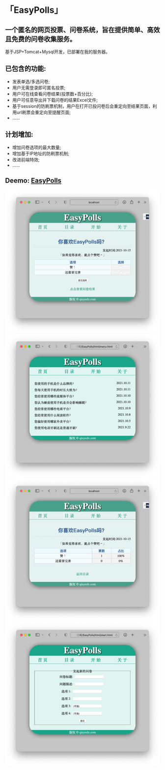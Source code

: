 # 「EasyPolls」
## 一个匿名的网页投票、问卷系统，旨在提供简单、高效且免费的问卷收集服务。
基于JSP+Tomcat+Mysql开发，已部署在我的服务器。
## 已包含的功能:
* 发表单选/多选问卷;
* 用户无需登录即可匿名投票;
* 用户可在线查看问卷结果(投票数+百分比);
* 用户可任意导出并下载问卷的结果Excel文件;
* 基于session的防刷票机制，用户在打开已投问卷后会重定向至结果页面，利用url刷票会重定向至提醒页面;
* ......
## 计划增加:
+ 增加问卷选项的最大数量;
+ 增加基于IP地址的防刷票机制;
+ 改进前端特效;
+ ......

## Deemo: [EasyPolls](http://39.106.58.123:8080/easypolls)
![投票页面](https://github.com/QiuYeDx/EasyPolls/blob/master/WebRoot/src/poll.png)
![目录页面](https://github.com/QiuYeDx/EasyPolls/blob/master/WebRoot/src/menu.png)
![结果页面](https://github.com/QiuYeDx/EasyPolls/blob/master/WebRoot/src/result.png)
![新建页面](https://github.com/QiuYeDx/EasyPolls/blob/master/WebRoot/src/start.png)
